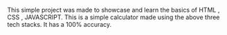 This simple project was made to showcase and learn the basics of HTML , CSS , JAVASCRIPT.
This is a simple calculator made using the above three tech stacks.
It has a 100% accuracy. 

